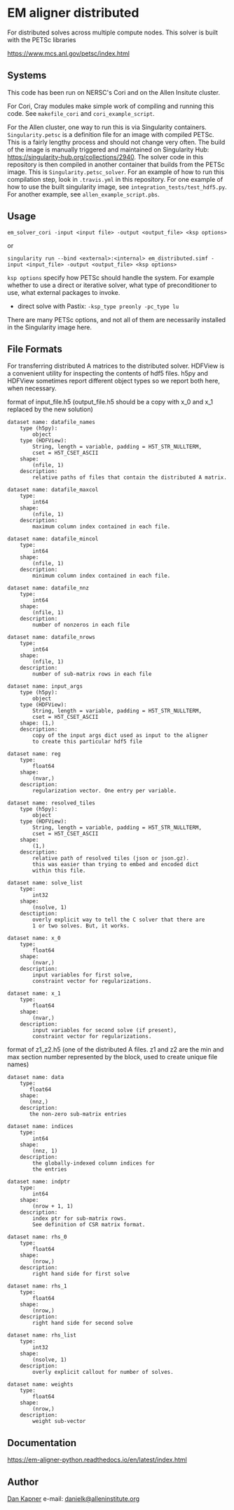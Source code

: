 # EM aligner distributed

For distributed solves across multiple compute nodes. This solver is built with the PETSc libraries

https://www.mcs.anl.gov/petsc/index.html

## Systems

This code has been run on NERSC's Cori and on the Allen Insitute cluster.

For Cori, Cray modules make simple work of compiling and running this code. See `makefile_cori` and `cori_example_script`.

For the Allen cluster, one way to run this is via Singularity containers. `Singularity.petsc` is a definition file for an image with compiled PETSc. This is a fairly lengthy process and should not change very often. The build of the image is manually triggered and maintained on Singularity Hub: https://singularity-hub.org/collections/2940. The solver code in this repository is then compiled in another container that builds from the PETSc image. This is `Singularity.petsc_solver`. For an example of how to run this compilation step, look in `.travis.yml` in this repository. For one example of how to use the built singularity image, see `integration_tests/test_hdf5.py`. For another example, see `allen_example_script.pbs`.

## Usage

```
em_solver_cori -input <input file> -output <output_file> <ksp options>
```
or
```
singularity run --bind <external>:<internal> em_distributed.simf -input <input_file> -output <output_file> <ksp options>
```

`ksp options` specify how PETSc should handle the system. For example whether to use a direct or iterative solver, what type of preconditioner to use, what external packages to invoke.

* direct solve with Pastix: `-ksp_type preonly -pc_type lu`

There are many PETSc options, and not all of them are necessarily installed in the Singularity image here.

## File Formats
For transferring distributed A matrices to the distributed solver.
HDFView is a convenient utility for inspecting the contents of hdf5 files. h5py and HDFView sometimes report different object types so we report both here, when necessary.

format of input\_file.h5 (output\_file.h5 should be a copy with x\_0 and x\_1 replaced by the new solution)

    dataset name: datafile_names
        type (h5py):
            object
        type (HDFView):
            String, length = variable, padding = H5T_STR_NULLTERM,
            cset = H5T_CSET_ASCII
        shape:
            (nfile, 1)
        description:
            relative paths of files that contain the distributed A matrix. 

    dataset name: datafile_maxcol
        type:
            int64
        shape:
            (nfile, 1)
        description:
            maximum column index contained in each file.

    dataset name: datafile_mincol
        type:
            int64
        shape:
            (nfile, 1)
        description:
            minimum column index contained in each file.

    dataset name: datafile_nnz
        type:
            int64
        shape:
            (nfile, 1)
        description:
            number of nonzeros in each file

    dataset name: datafile_nrows
        type: 
            int64
        shape:
            (nfile, 1)
        description:
            number of sub-matrix rows in each file

    dataset name: input_args
        type (h5py):
            object
        type (HDFView):
            String, length = variable, padding = H5T_STR_NULLTERM,
            cset = H5T_CSET_ASCII
        shape: (1,)
        description:
            copy of the input args dict used as input to the aligner
            to create this particular hdf5 file

    dataset name: reg
        type:
            float64
        shape:
            (nvar,)
        description:
            regularization vector. One entry per variable.

    dataset name: resolved_tiles
        type (h5py):
            object
        type (HDFView):
            String, length = variable, padding = H5T_STR_NULLTERM,
            cset = H5T_CSET_ASCII
        shape:
            (1,)
        description:
            relative path of resolved tiles (json or json.gz).
            this was easier than trying to embed and encoded dict
            within this file.

    dataset name: solve_list
        type:
            int32
        shape:
            (nsolve, 1)
        desctiption:
            overly explicit way to tell the C solver that there are
            1 or two solves. But, it works.

    dataset name: x_0
        type:
            float64
        shape:
            (nvar,)
        description:
            input variables for first solve,
            constraint vector for regularizations.

    dataset name: x_1
        type:
            float64
        shape:
            (nvar,)
        description:
            input variables for second solve (if present),
            constraint vector for regularizations.

format of z1_z2.h5 (one of the distributed A files. z1 and z2 are the min and max section number represented by the block, used to create unique file names)

    dataset name: data
        type:
           float64
        shape:
           (nnz,)
        description:
           the non-zero sub-matrix entries

    dataset name: indices
        type:
            int64
        shape:
            (nnz, 1)
        description:
            the globally-indexed column indices for
            the entries

    dataset name: indptr
        type:
            int64
        shape:
            (nrow + 1, 1)
        description:
            index ptr for sub-matrix rows.
            See definition of CSR matrix format.
            
    dataset name: rhs_0
        type:
            float64
        shape:
            (nrow,)
        description:
            right hand side for first solve

    dataset name: rhs_1
        type:
            float64
        shape:
            (nrow,)
        description:
            right hand side for second solve

    dataset name: rhs_list
        type:
            int32
        shape:
            (nsolve, 1)
        description:
            overly explicit callout for number of solves.

    dataset name: weights
        type:
            float64
        shape:
            (nrow,)
        description:
            weight sub-vector


## Documentation

https://em-aligner-python.readthedocs.io/en/latest/index.html

## Author

[Dan Kapner](https://github.com/djkapner) e-mail: danielk@alleninstitute.org
